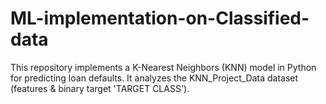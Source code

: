 # ML-implementation-on-Classified-data
This repository implements a K-Nearest Neighbors (KNN) model in Python for predicting loan defaults. It analyzes the KNN_Project_Data dataset (features &amp; binary target 'TARGET CLASS').
